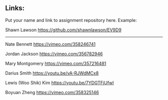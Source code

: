 
## Links:

Put your name and link to assignment repository here. Example:

Shawn Lawson    https://github.com/shawnlawson/EV9D9  
  
----

Nate Bennett    https://vimeo.com/358246741

Jordan Jackson  https://vimeo.com/356782946

Mary Montgomery https://vimeo.com/357216481

Darius Smith    https://youtu.be/vA-RJWdMCx8

Lewis (Woo Shik) Kim  https://youtu.be/7YDGTFjUfwI

Boyuan Zheng    https://vimeo.com/358325146
